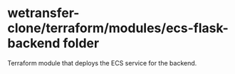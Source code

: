 # wetransfer-clone/terraform/modules/ecs-flask-backend folder
Terraform module that deploys the ECS service for the backend.
